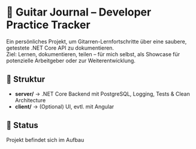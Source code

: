 # 🎸 Guitar Journal – Developer Practice Tracker

Ein persönliches Projekt, um Gitarren-Lernfortschritte über eine saubere, getestete .NET Core API zu dokumentieren.  
Ziel: Lernen, dokumentieren, teilen – für mich selbst, als Showcase für potenzielle Arbeitgeber oder zur Weiterentwicklung.

## 🔧 Struktur

- **server/** → .NET Core Backend mit PostgreSQL, Logging, Tests & Clean Architecture
- **client/** → (Optional) UI, evtl. mit Angular

## 🚧 Status

Projekt befindet sich im Aufbau 
